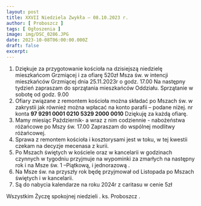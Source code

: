 ```yaml
---
layout: post
title: XXVII Niedziela Zwykła — 08.10.2023 r.
author: [ Proboszcz ]
tags: [ Ogłoszenia ]
image: img/DSC_0286.JPG
date: 2023-10-08T06:00:00.000Z
draft: false
excerpt: 
---
```


1. Dziękuje za przygotowanie kościoła  na  dzisiejszą niedzielę mieszkańcom Grzmiącej i za ofiarę 520zł Msza św. w intencji mieszkańców Grzmiącej dnia 25.11.2023r o godz. 17.00    Na następny tydzień zapraszam do sprzątania mieszkańców Oddziału. Sprzątanie w sobotę od godz. 9.00
2. Ofiary związane z remontem kościoła można składać po Mszach św. w zakrystii jak również można wpłacać  na konto parafii – podane niżej.
nr konta **97 9291 0001 0210 5329 2000 0010** Dziękuję za każdą ofiarę. 
3. Mamy miesiąc Październik- a wraz z nim codziennie - nabożeństwa różańcowe po Mszy św. 17.00  Zapraszam do wspólnej modlitwy różańcowej.   
4. Sprawa z remontem kościoła i kosztorysami jest w toku, w tej kwestii czekam na decyzje mecenasa z kurii.            
5. Po Mszach świętych w kościele oraz w kancelarii w godzinach czynnych w tygodniu  przyjmuje  na wypominki za zmarłych na następny rok i na Msze św. 1 –Piątkową, i jednorazową .  
6. Na Msze św.  na przyszły rok będę przyjmował od Listopada po Mszach świętych i w kancelarii.
7.  Są do nabycia kalendarze na roku 2024r z caritasu w cenie 5zł
   
Wszystkim Życzę spokojnej niedzieli . ks. Proboszcz . 




